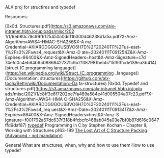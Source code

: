 ALX proj for structires and typedef


Resources:

[0x0d. Structures.pdf](https://s3.amazonaws.com/alx-intranet.hbtn.io/uploads/misc/202    1/1/6eb80c79c99f6125450a0dc11b300d46238d1a5a.pdf?X-Amz-Algorithm=AWS4-HMAC-SHA256&X-A    mz-Credential=AKIARDDGGGOUSBVO6H7D%2F20240111%2Fus-east-1%2Fs3%2Faws4_request&X-Amz-D    ate=20240111T091254Z&X-Amz-Expires=86400&X-Amz-SignedHeaders=host&X-Amz-Signature=c7d    74efc0c4eb64b650886842737fc9a21387981bebb715f93fcde139ea3b414)
[struct (C programming language)](https://en.wikipedia.org/wiki/Struct_(C_programming    _language))
[Documentation: structures](https://github.com/alx-tools/Betty/wiki/Documentation:-Da    ta-structures)
[0x0d. Typedef and structures.pdf](https://s3.amazonaws.com/alx-intranet.hbtn.io/uplo    ads/misc/2021/1/c8ff3e6f7202be7fa489a584e41d005504a07c23.pdf?X-Amz-Algorithm=AWS4-HMA    C-SHA256&X-Amz-Credential=AKIARDDGGGOUSBVO6H7D%2F20240111%2Fus-east-1%2Fs3%2Faws4_req    uest&X-Amz-Date=20240111T091341Z&X-Amz-Expires=86400&X-Amz-SignedHeaders=host&X-Amz-S    ignature=f001792a67dc637f318b4fcbcfc468ab045a03e7bf0b97d616c0647ffd9daf87)
[typedef](https://publications.gbdirect.co.uk//c_book/chapter8/typedef.html)
Programming in C by Stephen Kochan - Chapter 8, Working with Structures p163-189
[The Lost Art of C Structure Packing (Advanced - not mandatory)](http://www.catb.org/esr/structure-packing/)


General
What are structures, when, why and how to use them
How to use typedef

